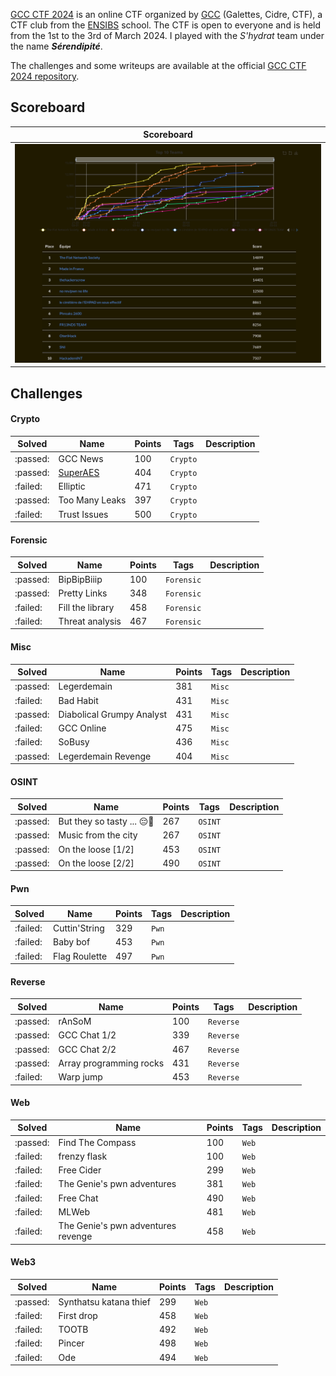 [GCC CTF 2024](https://gcc-ctf.fr) is an online CTF organized by [GCC](https://twitter.com/gcc_ensibs) (Galettes, Cidre, CTF), a CTF club from the [ENSIBS](www-ensibs.univ-ubs.fr) school. The CTF is open to everyone and is held from the 1st to the 3rd of March 2024. I played with the *S'hydrat* team under the name **_Sérendipité_**.

The challenges and some writeups are available at the official [GCC CTF 2024 repository](https://github.com/GCC-ENSIBS/GCC-CTF-2024).

## Scoreboard

| Scoreboard |
| ---------- |
|[![Global scoreboard](./_img/global_sb.png)](./_img/global_sb.png)|

## Challenges

#### Crypto

| Solved | Name | Points | Tags | Description |
| ------ | ---- | ------ | ---- | ----------- |
| :passed: | GCC News | 100 | `Crypto` |  |
| :passed: | [SuperAES](./SuperAES) | 404 | `Crypto` |  |
| :failed: | Elliptic | 471 | `Crypto` |  |
| :passed: | Too Many Leaks | 397 | `Crypto` |  |
| :failed: | Trust Issues | 500 | `Crypto` |  |

#### Forensic

| Solved | Name | Points | Tags | Description |
| ------ | ---- | ------ | ---- | ----------- |
| :passed: | BipBipBiiip | 100 | `Forensic` |  |
| :passed: | Pretty Links | 348 | `Forensic` |  |
| :failed: | Fill the library | 458 | `Forensic` |  |
| :failed: | Threat analysis | 467 | `Forensic` |  |

#### Misc

| Solved | Name | Points | Tags | Description |
| ------ | ---- | ------ | ---- | ----------- |
| :passed: | Legerdemain | 381 | `Misc` |  |
| :failed: | Bad Habit | 431 | `Misc` |  |
| :passed: | Diabolical Grumpy Analyst | 431 | `Misc` |  |
| :failed: | GCC Online | 475 | `Misc` |  |
| :failed: | SoBusy | 436 | `Misc` |  |
| :passed: | Legerdemain Revenge | 404 | `Misc` |  |

#### OSINT

| Solved | Name | Points | Tags | Description |
| ------ | ---- | ------ | ---- | ----------- |
| :passed: | But they so tasty ... 😔🍰 | 267 | `OSINT` |  |
| :passed: | Music from the city | 267 | `OSINT` |  |
| :passed: | On the loose [1/2] | 453 | `OSINT` |  |
| :passed: | On the loose [2/2] | 490 | `OSINT` |  |

#### Pwn

| Solved | Name | Points | Tags | Description |
| ------ | ---- | ------ | ---- | ----------- |
| :failed: | Cuttin'String | 329 | `Pwn` |  |
| :failed: | Baby bof | 453 | `Pwn` |  |
| :failed: | Flag Roulette | 497 | `Pwn` |  |

#### Reverse

| Solved | Name | Points | Tags | Description |
| ------ | ---- | ------ | ---- | ----------- |
| :passed: | rAnSoM | 100 | `Reverse` |  |
| :passed: | GCC Chat 1/2 | 339 | `Reverse` |  |
| :passed: | GCC Chat 2/2 | 467 | `Reverse` |  |
| :passed: | Array programming rocks | 431 | `Reverse` |  |
| :failed: | Warp jump | 453 | `Reverse` |  |

#### Web

| Solved | Name | Points | Tags | Description |
| ------ | ---- | ------ | ---- | ----------- |
| :passed: | Find The Compass | 100 | `Web` |  |
| :failed: | frenzy flask | 100 | `Web` |  |
| :failed: | Free Cider | 299 | `Web` |  |
| :failed: | The Genie's pwn adventures | 381 | `Web` |  |
| :failed: | Free Chat | 490 | `Web` |  |
| :failed: | MLWeb | 481 | `Web` |  |
| :failed: | The Genie's pwn adventures revenge | 458 | `Web` |  |

#### Web3

| Solved | Name | Points | Tags | Description |
| ------ | ---- | ------ | ---- | ----------- |
| :passed: | Synthatsu katana thief | 299 | `Web` |  |
| :failed: | First drop | 458 | `Web` |  |
| :failed: | TOOTB | 492 | `Web` |  |
| :failed: | Pincer | 498 | `Web` |  |
| :failed: | Ode | 494 | `Web` |  |
